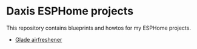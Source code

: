 # Daxis ESPHome projects

This repository contains blueprints and howtos for my ESPHome projects.

* [Glade airfreshener](airfreshener/README.md)
